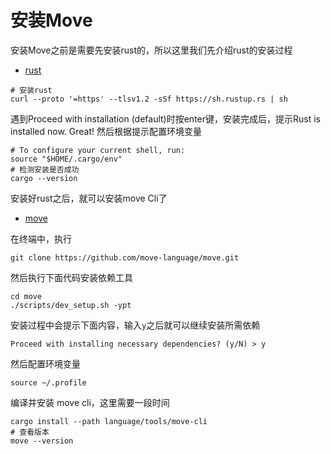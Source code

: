 # 安装Move

安装Move之前是需要先安装rust的，所以这里我们先介绍rust的安装过程

- [rust](https://rustup.rs/)
```shell
# 安装rust
curl --proto '=https' --tlsv1.2 -sSf https://sh.rustup.rs | sh
```
遇到Proceed with installation (default)时按enter键，安装完成后，提示Rust is installed now. Great! 然后根据提示配置环境变量

```shell
# To configure your current shell, run:
source "$HOME/.cargo/env"
# 检测安装是否成功
cargo --version
```

安装好rust之后，就可以安装move Cli了

- [move](https://github.com/move-language/move/blob/main/language/documentation/tutorial/README.md#step-0-installation)

在终端中，执行
```shell
git clone https://github.com/move-language/move.git
```
然后执行下面代码安装依赖工具

```shell
cd move
./scripts/dev_setup.sh -ypt
```
安装过程中会提示下面内容，输入`y`之后就可以继续安装所需依赖

```shell
Proceed with installing necessary dependencies? (y/N) > y
```

然后配置环境变量
```shell
source ~/.profile
```

编译并安装 move cli，这里需要一段时间

```shell
cargo install --path language/tools/move-cli
# 查看版本
move --version
```